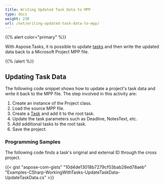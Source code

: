 ```yaml
---
title: Writing Updated Task Data to MPP
type: docs
weight: 230
url: /net/writing-updated-task-data-to-mpp/
---
```


{{% alert color="primary" %}} 

With Aspose.Tasks, it is possible to update [tasks](/tasks/net/working-with-tasks/) and then write the updated data back to a Microsoft Project MPP file.

{{% /alert %}} 
## **Updating Task Data**
The following code snippet shows how to update a project's task data and write it back to the MPP file. The step involved in this activity are:

1. Create an instance of the Project class.
1. Load the source MPP file.
1. Create a [Task](https://apireference.aspose.com/tasks/net/aspose.tasks/task) and add it to the root task.
1. Update the task parameters such as Deadline, NotesText, etc.
1. Add additional tasks to the root task.
1. Save the project.
### **Programming Samples**
The following code finds a task's original and external ID through the cross project.

{{< gist "aspose-com-gists" "10d4de13018b7279cf03bab28ed78aeb" "Examples-CSharp-WorkingWithTasks-UpdateTaskData-UpdateTaskData.cs" >}}
